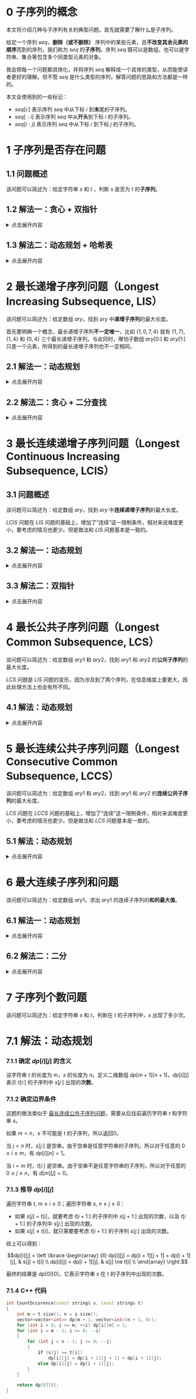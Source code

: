 # 0 子序列的概念

本文将介绍几种与子序列有关的典型问题。首先就需要了解什么是子序列。

给定一个序列 $seq$，**删除（或不删除）** 序列中的某些元素，且**不改变其余元素的顺序**而到的序列，我们称为 $seq$ 的**子序列**。序列 $seq$ 既可以是数组，也可以是字符串、集合等包含多个同类型元素的对象。

我会把每一个问题都具体化，并将序列 $seq$ 解释成一个具体的类型，从而能使读者更好的理解。但不管 $seq$ 是什么类型的序列，解答问题的思路和方法都是一样的。

本文会使用到的一些标记：

- $seq[i:]$ 表示序列 $seq$ 中从下标 $i$ 到**末**尾的子序列。
- $seq[:i]$ 表示序列 $seq$ 中从**开头**到下标 $i$ 的子序列。
- $seq[i : j]$ 表示序列 $seq$ 中从下标 $i$ 到下标 $j$ 的子序列。

# 1 子序列是否存在问题

## 1.1 问题概述

该问题可以简述为：给定字符串 $s$ 和 $t$ ，判断 $s$ 是否为 $t$ 的**子序列**。

## 1.2 解法一：贪心 + 双指针

<details>
<summary>点击展开内容</summary>

### 1.2.1 匹配过程

定义两个指针 $i$ 和 $j$，分别指向字符串 $s$ 和 $t$ 的首字符。遍历两个字符串，并对 $s[i]$ 和 $t[j]$ 进行匹配。如果匹配成功，则 $i$ 和 $j$ 同时向后移，否则只有 $j$ 向后移。如果最终 $i$ 移动到了 $s$ 的末尾，说明 $s$ 中所有字符都匹配成功了，即表明 $s$ 是 $t$ 的子序列。

有一点要注意，对于 $s[i]$，在 $t$ 中可能不止一个位置可以匹配，那究竟是匹配哪一个呢？从贪心的策略来上，我们选择匹配**先出现的那个字符**。

假如 $s[i]$ 在 $t$ 中出现了两次，一个位置在 $j_1$，另一个在 $j_2$，且 $j_1 < j_2$。那么匹配 $t[j_1]$ 是更优的选择。因为在 $t[j_2]$ 后面出现的字符，同时也在 $t[j_1]$ 的后面；而先匹配 $t[j_1]$ 的话，在 $t[j_1]$ 和 $t[j_2]$ 之间就有更多的字符可以进行匹配，增大了匹配成功的概率。

### 1.2.2 C++ 代码

```cpp
bool IsSubsequence(const string& s, const string& t)
{
    int i = 0;
    for (int j = 0; j < t.size(); ++j)
        if (s[i] == t[j]) ++i;

    return i == s.size();
}
```
</details>

## 1.3 解法二：动态规划 + 哈希表

<details>
<summary>点击展开内容</summary>

问题升级一下：假如有大量输入的 $s$，称作 $s_1$, $s_2$, ... , $s_k$，其中 $k \ge 10$ 亿，你需要依次检查它们是否为 $t$ 的子序列。在这种情况下，还采用解法一肯定会超时。不妨通过动态规划的方法，建立一个哈希表，再通过哈希表去匹配 $s$ 中的每一个字符，速度就会快很多了。

### 1.3.1 确定 $dp[i][j]$ 的含义

这种类似于对同一个主串做很多次匹配的问题，可以像 $KMP$ 算法一样，先用一些时间将主串中的信息建立成一个哈希表，就可以快速的进行匹配。在这里，我们姑且将字符串 $t$ 称作**主串**。

设主串 $t$ 的长度为 $n$。定义二维数组 $dp[n + 1][26]$, $dp[i][j]$ 表示主串 $t$ 中，从位置 $i$ 开始（包括 $i$ 在内）往后字符 $j$ **第一次出现**的位置。计算完 $dp$ 后，就能得到 $t$ 中从**每一个位置**开始往后**所有字符**第一次出现的位置。数组 $dp$ 也就是我们所说的哈希表。

由于需要记录后面的字符第一次出现的次数，所以需要采用**倒序遍历**。

### 1.3.2 确定边界条件

当 $i = n - 1$ 时，除了位置 $n - 1$，再往后就没有任何字符了，无法继续匹配。因此可以令所有的 $dp[n][j] = n(0 \le j < 26)$，这样就能正常匹配 $dp[n - 1][j]$。且当 $dp[i][j] = n$ 时，表明从 $i$ 开始往后不存在字符 $j$ 了，匹配结束。

### 1.3.3 推导 $dp[i][j]$

遍历主串 $t$, $n - 1 \ge i \ge 0$：
- 若 $t[i]$ 处的字符就是 $j$，则 $dp[i][j] = i$。
- 若 $t[i]$ 处的字符不是 $j$，则从位置 $i$ 开始往后字符 $j$ 第一次出现的位置，等同于从位置 $i + 1$ 开始往后字符 $j$ 第一次出现的位置，所以 $dp[i][j] = dp[i + 1][j]$。

综上有：

![image](https://github.com/user-attachments/assets/9eddb482-5885-42ba-9487-86e2d31522d2)

### 1.3.4 匹配过程

在循环中，定义两个指针 $i$ 和 $j$ 分别指向字符串 $t$ 和 $s$ 的首字符, $j$ 遍历字符串 $s$, $0 \le j < s.size()$。

若 $d[i][s[j] - 'a'] = n$，说明往后没有字符可以匹配了，从而 $s$ 不是 $t$ 的子串，返回 $false$；若 $d[i][s[j] - 'a'] \ne n$，说明该处的字符与 $s[j]$ 匹配，则 $i$ 要跳转到该处的**下一个位置**，与 $s$ 的下一个位置（即 $j + 1$）进行匹配。

由于除了 $n$ 之外, $dp[i][j]$ 的最大值就是 $n - 1$，所以不用担心 $i = dp[i][j]$ 会出现越界的问题。循环能正常结束就说明字符串 $s$ 中的每一个字符都匹配成功了，返回 $true$。

### 1.3.5 C++ 代码

```cpp
bool Issubsequence(const string& s, const string& t)
{
    if (s.size() > t.size()) return false;  // s 比 t 更长，就不可能是 t 的子序列

    int n = t.size();
    vector<vector<int>> dp(n + 1, vector<int>(26, 0));
    for (auto& i : dp[n]) i = n;    // 初始化边界条件

    for (int i = n - 1; i >= 0; --i)
        for (int j = 0; j < 26; ++j)
            dp[i][j] = (t[i] == j + 'a') ? i : dp[i + 1][j];

    for (int i = 0, j = 0; j < s.size(); ++j)
    {
        if (dp[i][s[j] - 'a'] == n) // 到达主串末尾
            return false;
        i = dp[i][s[j] - 'a'] + 1;  // i 跳转到下一个位置进行匹配
    }

    return true;
}
```

</details>

# 2 最长递增子序列问题（Longest Increasing Subsequence, LIS）

该问题可以简述为：给定数组 $ary$，找到 $ary$ 中**递增子序列**的最大长度。

首先要明确一个概念，最长递增子序列**不一定唯一**，比如 $\lbrace 1,0,7,4 \rbrace$ 就有 $\lbrace 1,7 \rbrace$, $\lbrace 1,4 \rbrace$ 和 $\lbrace 0, 4 \rbrace$ 三个最长递增子序列。与此同时，哪怕子数组 $ary[0:]$ 和 $ary[1:]$ 只差一个元素，所得到的最长递增子序列也不一定相同。

## 2.1 解法一：动态规划

<details>
<summary>点击展开内容</summary>

### 2.1.1 确定 $dp[i]$ 的含义

定义一维数组 $dp[ary.size()]$, $dp[i]$ 表示在子序列 $ary[0:i]$ 中，**以 $ary[i]$ 结尾**的最长递增子序列的**长度**。

### 2.1.2 确定边界条件

由于一个元素就可以构成一个递增子序列，所以所有 $dp$ 值初始时都为1。

### 2.1.3 推导 $dp[i]$

我们用 $s[i]$ 表示子序列 $ary[0 : i]$ 中以 **$ary[i]$ 结尾的**最长递增子序列。

遍历数组 $ary$, $1 \le i < ary.size()$，对于以 $ary[i]$ 结尾的最长递增子序列的长度，需要根据子序列 $ary[0:i - 1]$ 推导。

遍历子序列 $ary[0 : i - 1]$, $0 \le j < i$：
- 若 $ary[j] < ary[i]$，那么将 $ary[i]$ 放到 $s[j]$ 的末尾，就可以构成一个新的递增子序列，即 $s[i]$，所以 $dp[i] = dp[j] + 1$；
- 若 $ary[j] \ge ary[i]$, $dp[i]$ 维持不变。

也有可能, $ary[i]$ 与另一个元素可以组成更长的递增子序列。所以 $dp[i]$ 应该是两种情况下的最大值，从而有：

$$dp[i] = max(dp[i],\ dp[j] + 1)$$

最终的结果就是 $dp$ 中的最大值，保存在 $len$ 中。

### 2.1.4 C++ 代码

```cpp
int LengthOfLIS(const vector<int>& ary)
{
    vector<int> dp(ary.size(), 1);
    int len = 1;
    for (int i = 1; i < ary.size(); ++i)
    {
        for (int j = 0; j < i; ++j)
        {
            if (ary[j] < ary[i])  // 可以构成一个更长的递增子序列
            {
               dp[i] = max(dp[i], dp[j] + 1);
               len = max(len, dp[i]);
            }
        }
    }

    return len;
}
```

或者通过 C++ 的 $max_element()$ 函数返回 $dp$ 中的最大值。

```cpp
int LengthOfLIS(const vector<int>& ary)
{
    vector<int> dp(nums.size(), 1);
    int len;
    for (int i = 1; i < nums.size(); ++i)
        for (int j = 0; j < i; ++j)
            if (nums[j] < nums[i]) dp[i] = max(dp[i], dp[j] + 1);

    return *max_element(dp.begin(), dp.end());
}
```
</details>

## 2.2 解法二：贪心 + 二分查找

<details>
<summary>点击展开内容</summary>

### 2.2.1 贪心的应用和证明

考虑一个简单的贪心，我们往子序列中加入元素来寻找最长递增子序列。如果我们要使递增子序列**尽可能的长**，那我们就需要让序列递增得**尽可能的慢**。因此我们希望每次在递增子序列最后加上的那个数尽可能的小。

我们用 $s_i$ 表示**长度为** $i$ 的**任意递增子序列**, $s_i[i]$ 表示子序列中的**第 $i$ 个元素**（最后一个）；维护一个数组 $p$, $p[i]$ 表示**所有**长度为 $i$ 的递增子序列**末尾元素中的最小值**，易知 $s_i[i] \ge p[i] > s_i[i - 1]$。

> 所谓瘦死的骆驼比马大，因为 $s_i$ 是递增的，所以即使 $p[i]$ 是末尾元素中的最小值，它也一定大于 $s_i[i - 1]$。

首先，数组 $p$ 一定是递增的，证明如下：

1. 证明一：

假设数组 $p$ 不递增，则存在 $i > j$，使得 $p[i] < p[j]$。对于递增子序列 $s_i$，我们从末尾删除 $i - j$ 个元素，序列长度变为 $i - (i - j) = j$。设剩余的递增序列为 $s_j'$，其最后一个元素为 $x$，则有 $x < s_i[i - 1] < p[i] < p[j]$。因为 $s_j'$ 也是一个长度为 $j$ 的递增子序列，但它的末尾元素比 $p[j]$ 小，这与 $p[j]$ 的定义相矛盾。所以数组 $p$ 是递增的。

2. 证明二：

假设 $p[i]$ 是递增子序列 $s_i$ 的末尾元素，则有 $p[i] = s_i[i]$。因为 $s_i[i - 1] \ge p[i - 1]$，所以有 $p[i] = s_i[i] > s_i[i - 1] \ge p[i]$，即 $p[i] > p[i]$。因此，数组 $p$ 是递增的。

### 2.2.2 确定二分逻辑

定义 $len$ 保存当前最长递增子序列的长度，则 $p[len]$ 表示数组 $p$ 的末尾元素。遍历数组 $ary$, $1 \le i < ary.size()$：
- 如果 $ary[i]$ > $p[len]$，说明遇到了一个更长的递增序列，则把 $ary[i]$ 加入到数组 $p$，并更新 $len$；
- 如果 $ary[i] \le p[len]$，说明其有可能是比某个递增子序列末尾元素**更小的元素**。在数组 $p$ 中进行**二分查找**，找到第一个比 $ary[i]$ 小的数的 $p[k]$，并更新 $p[k + 1] = ary[i]$。

> 或者说是找到第一个**不小于** $ary[i]$ 的数，即为要被更新的数。

第二点的原因如下：

如果 $ary[i] < p[len]$，且数组 $p$ 中存在 $k$ 使得 $p[k] < ary[i] \le p[k + 1]$。那么说明以 $p[k + 1]$ 为末尾元素，长度为 $k + 1$ 的递增子序列，遇到了一个更小的末尾元素 $ary[i]$，所以需要更新 $p[k + 1]$ 为 $ary[i]$。

要注意的是，最终的数组 $p$，维护的并不一定是最长递增子序列。

### 2.2.3 C++ 代码

```cpp
int FindPos(const vector<int>& p, int len, int key)   // 返回数组 p 中第一个小于 key 的数的下标
{
    int left = 1, right = len, pos = 0;   // 找不到比 key 小的数时，返回0，表明更新数组 p 的第一个元素 p[0]
    while (left <= right)  // 二分查找
    {
        int mid = (left + right) >> 1;
        if (p[mid] < key)
        {
            pos = mid;
            left = mid + 1;
        }
        else right = mid - 1;
    }

    return pos;
}

int LengthOfLIS(const vector<int>& ary)
{
    int n = ary.size(), len = 1;
    vector<int> p(n + 1, 1);
    p[len] = ary[0];
    for (int i = 1; i < n; ++i)
    {
        if (ary[i] > p[len]) p[++len] = ary[i];
        else p[FindPos(p, len, ary[i]) + 1] = ary[i];
    }

    return len;
}
```

</details>

# 3 最长连续递增子序列问题（Longest Continuous Increasing Subsequence, LCIS）

## 3.1 问题概述

该问题可以简述为：给定数组 $ary$，找到 $ary$ 中**连续递增子序列**的最大长度。

$LCIS$ 问题在 $LIS$ 问题的基础上，增加了“连续”这一限制条件，相对来说难度更小，要考虑的情况也更少。但是做法和 $LIS$ 问题基本是一致的。

## 3.2 解法一：动态规划

<details>
<summary>点击展开内容</summary>

### 3.2.1 确定 dp[i] 的含义

定义一维数组 $dp[ary.size()]$, $dp[i]$ 表示在子序列 $ary[0:i]$ 中，**以 $ary[i]$ 结尾的**最长连续递增子序列的**长度**。

### 3.2.2 确定边界条件

由于一个元素就可以构成一个递增子序列，所以所有 $dp$ 值初始时都为1。

### 3.2.3 推导 $dp[i]$

遍历数组 $ary$, $1 \le i < ary.size()$：
- 若 $ary[i] > ary[i - 1]$，将 $ary[i]$ 放到以 $ary[i - 1]$ 结尾的最长连续递增子序列的末尾，就可以构成一个**新的最长连续递增子序列**，所以 $dp[i] = dp[i - 1] + 1$；
- 若 $ary[i] \ge ary[i - 1]$，则 $ary[i]$ 无法与**前面的元素**构成连续的递增子序列，所以 $dp[i]$ 保持初始值1。

最终的结果就是 $dp$ 中的最大值，保存在 $len$ 中。

### 3.2.4 C++ 代码

```cpp
int LengthOfLCIS(const vector<int>& ary)
{
    vector<int> dp(ary.size(), 1);
    int len = 1;
    for (int i = 1; i < ary.size(); ++i)
    {
        if (ary[i] > ary[i - 1])
        {
            dp[i] = dp[i - 1] + 1;
            len = max(len, dp[i]);
        }
    }

    return len;
}
```

</details>

## 3.3 解法二：双指针

<details>
<summary>点击展开内容</summary>

### 3.3.1 遍历过程

定义 $i$ 和 $j$，分别指向当前连续递增子序列的**起始**和**末尾**。

遍历数组 $ary$, $1 \le j < ary.size()$：
- 如果 $ary[j] > ary[j - 1]$，说明 $ary[j]$ 可以和 $ary[j - 1]$ 继续构成一个连续递增子序列，因此 $j$ 继续往后移；
- 如果 $ary[j] \le ary[j + 1]$，说明 $ary[j]$ 和 $ary[j - 1]$ 无法构成一个连续递增子序列。记录此时子序列的长度 $j - i + 1$，并更新 $len$ 的值。随后将 $i$ 移到 $j$，指向下一个连续递增子序列的起始位置。

最终的结果就是 $len$ 保存的值。

### 3.3.2 C++ 代码

```cpp
int LengthOfLCIS(const vector<int>& ary)
{
    int len = 1;
    for (int i = 0, j = 1; j < ary.size(); ++j)
    {
        if (ary[j] <= ary[j - 1]) i = j;
        len = max(len, j - i + 1);
    }

    return len;
}
```

</details>

# 4 最长公共子序列问题（Longest Common Subsequence, LCS）

该问题可以简述为：给定数组 $ary1$ 和 $ary2$，找到 $ary1$ 和 $ary2$ 的**公共子序列**的最大长度。

$LCS$ 问题是 $LIS$ 问题的变形，因为涉及到了两个序列，在信息维度上要更大，因此处理方法上也会有所不同。

## 4.1 解法：动态规划

<details>
<summary>点击展开内容</summary>

### 4.1.1 确定 $dp[i][j]$ 的含义

设 $ary1$ 的长度为 $m$, $ary2$ 的长度为 $n$ 。定义二维数组 $dp[m + 1][n + 1]$, $dp[i][j]$ 表示子序列 $ary1[:i]$ 和 $ary2[:j]$ **最长公共子序列**的长度。

以 $ary1 = \lbrace 1,3,6,3,7 \rbrace$, $ary2 = \lbrace 1,3,5,2,7 \rbrace$ 为例。当 $i = 2$, $j = 2$ 时, $dp[2][2]$ 表示的是子序列 $ary1[2 : 4] = \lbrace 3,6,3,7 \rbrace$ 和 $ary2[2:4] = \lbrace 3,5,2,7 \rbrace$ 的最长公共子序列的长度。这个最长公共子序列是 $\lbrace 3,7 \rbrace$，所以 $dp[2][2] = 2$。

### 4.1.2 确定边界条件

边界条件无需单独计算，放到循环即可。所有 $dp$ 初始值为0，表明公共子序列长度为0。

### 4.1.3 推导 $dp[i][j]$

因为采用的是顺序遍历, $i$ 和 $j$ 都是从1开始，所以在访问数组元素时要将 $i$ 和 $j$ 减去1。

外层循环遍历数组 $ary1$, $1 \le i \le m$；内层循环遍历数组 $ary2$, $1 \le j \le n$：
- 若 $ary2[j - 1] \ne ary1[i - 1]$，表明两个子序列的首元素不相等，那么它们的最长公共子序列，应该等于下面两种情况的最大值：
  - 子序列 $ary1[:i]$ 和 $ary2[:j - 1]$ 的最长公共子序列的长度 $dp[i][j - 1]$；
  - 子序列 $ary1[:i - 1]$ 和 $ary2[:j]$ 的最长公共子序列的长度 $dp[i - 1][j]$；
- 若 $ary2[j] = ary1[i]$，表明两个子序列的首元素相等，此时需要考虑是否能使得公共子序列更长，其可以由 $dp[i - 1][j - 1]$ 推导。

设 $ary1[i - 1:]$ 和 $ary2[j - 1:]$ 的最长公共子序列为 $s$，因为 $ary2[j] = ary1[i]$，所以 $s$ 和 $ary1[i]$ 就可以构成一个更长的公共子序列，由 $dp[i - 1][j - 1]$ 的定义即可知结果。

综上可以得到：

![image](https://github.com/user-attachments/assets/703334bb-3562-4bbf-a1fa-beafef66fa67)


最终的结果就是 $dp[m][n]$，它表示数组 $ary1$ 和 $ary2$ 的最长公共子序列的长度。

### 4.1.4 C++ 代码

```cpp
int LengthOfLCS(const vector<int>& ary1, const vector<int>& ary2)
{
    int m = ary1.size(), n = ary1.size();
    vector<vector<int>> dp(m + 1, vector<int>(n + 1, 0));
    for (int i = 1; i <= m; ++i)
    {
        for (int j = 1; j <= n; ++j)
        {
            if (ary2[j - 1] == ary1[i - 1]) dp[i][j] = dp[i - 1][j - 1] + 1;
            else dp[i][j] = max(dp[i - 1][j], dp[i][j - 1]);
        }
    }

    return dp[m][n];
}
```
## 4.1.5 优化：空间复杂度

以 $ary1$ 为行遍历, $ary2$ 为列遍历时，遍历的顺序是由左往右，由上往下的。由于 $dp[i][j]$ 只和上一行的 $dp[i - 1][j - 1]$ 有关，所以我们可以**只保存上一行的 $dp$ 值**。在进入内层循环前定义一维数组 $newDp$，用来保存更新后的 $dp$，在内层循环结束后将其拷贝给 $dp$。结束循环后 $dp$ 保存的就是原 $dp[m + 1][n + 1]$ 中最后一行的信息，而 $dp[n]$ 就是最终的结果。

```cpp
int LengthOfLCS(const vector<int>& ary1, const vector<int>& ary2)
{
    int m = ary1.size(), n = ary2.size();
    vector<int> dp(n + 1, 0);
    for (int i = 1; i <= m; ++i)
    {
        vector<int> newDp(n + 1, 0);
        for (int j = 1; j <= n0; ++j)
        {
            if (ary2[j - 1] == ary1[i - 1]) newDp[j] = dp[j - 1] + 1;
            else newDp[j] = max(dp[j], newDp[j - 1]);
        }
        dp = newDp;
    }

    return dp[n];
}
```

</details>

# 5 最长连续公共子序列问题（Longest Consecutive Common Subsequence, LCCS）

该问题可以简述为：给定数组 $ary1$ 和 $ary2$，找到 $ary1$ 和 $ary2$ 的**连续公共子序列**的最大长度。

$LCS$ 问题在 $LCCS$ 问题的基础上，增加了“连续”这一限制条件，相对来说难度更小，要考虑的情况也更少。但是做法和 $LCS$ 问题基本是一致的。

## 5.1 解法：动态规划

<details>
<summary>点击展开内容</summary>

### 5.1.1 确定 $dp[i][j]$ 的含义

设 $ary1$ 的长度为 m, $ary2$ 的长度为 $n$ 。定义二维数组 $dp[m + 1][n + 1]$, $dp[i][j]$ 表示子序列 $ary1[i:]$ 和 $ary2[j:]$ **最长连续公共前缀**的长度。

以 $ary1 = \lbrace 1,2,3,2,1 \rbrace$, $ary2 = \lbrace 3,2,1,4,7 \rbrace$ 为例。当 $i = 2$, $j = 0$ 时, $dp[2][0]$ 表示的是子序列 $ary1[2:4] = \lbrace 3,2,1 \rbrace$ 和 $ary2[0:4] = \lbrace 3,2,1,4,7 \rbrace$ 的最长连续公共前缀的长度。这个最长连续公共前缀是 $\lbrace 3,2,1 \rbrace$，所以 $dp[2][0] = 3$。

暴力解法下，需要从前往后遍历两个数组，此时要考虑所有子序列的情况，并判断其中是否存在相同的子序列。而这个比较过程会多次计算重复的子序列，容易导致超时。即便通过去重的方式进行剪枝，剪枝这个操作本身还是会占用一定时间，当数组比较大时，即使是剪枝也治标不治本。

如果我们从后向前遍历两个数组的所有元素，对于子序列 $ary1[i:]$ 和 $ary2[j:]$ 的公共前缀，在整个数组中来看，其实就是一个**公共子序列**。因为子序列的起始位置不同，构成的前缀也不同，从而就避免了计算重复的情况。而且通过已经计算过的连续公共前缀的长度，可以快速得到下一个子序列的连续公共前缀的长度。

### 5.1.2 确定边界条件

边界条件无需单独计算，放到循环即可。所有 $dp$ 初始值为0，表明公共前缀长度为0。

### 5.1.3 推导 $dp[i][j]$

外层循环遍历数组 $ary1$, $m - 1 \ge i \ge 0$；内层循环遍历数组 $ary2$, $n - 1 \ge j \ge 0$：
- 若 $ary2[j] \ne ary1[i]$，表明两个子序列的首元素不相等，也就不存在公共前缀，继续遍历即可；
- 若 $ary2[j] = ary1[i]$，表明两个子序列的首元素相等，此时需要考虑是否能使得公共前缀更长，可以由 $dp[i + 1][j + 1]$ 推导。

设 $ary1[i + 1:]$ 和 $ary2[j + 1:]$ 的最长连续公共前缀（最长连续公共子序列）为 $s$，因为 $ary1[j] = ary2[i]$，因此 $ary1[i] + s$ 就可以构成一个更长的连续公共前缀。又因为 $dp[i + 1][j + 1]$ 表示子序列 $ary1[i + 1:]$ 和 $ary2[j + 1:]$ **最长连续公共前缀**的长度，所以可以得到：

$$dp[i][j] = dp[i + 1][j + 1] + 1$$

最终的结果就是 $dp$ 中的最大值，保存在 $len$ 中。

### 5.1.4 C++ 代码

```cpp
int LengthOfLCCS(const vector<int>& ary1, const vector<int>& ary2)
{
    int m = ary1.size(), n = ary2.size(), len = 0;
    vector<vector<int>> dp(m + 1, vector<int>(n + 1, 0));
    for (int i = m - 1; i >= 0; --i)
    {
        for (int j = n - 1; j >= 0; --j)
        {
            if (ary2[j] == ary1[i])
            {
                dp[i][j] = dp[i + 1][j + 1] + 1;
                len = max(len, dp[i][j]);   // 出现相等前缀时再更新 len，减少比较时间
            }
        }
    }

    return len;
}
```

### 5.1.5 优化：空间复杂度

以 $ary1$ 为行遍历, $ary2$ 为列遍历时，遍历的顺序是由右往左，由下往上的。由于 $dp[i][j]$ 只和下一行的 $dp[i + 1][j + 1]$ 有关，所以我们可以只保存下一行的 $dp$ 值。在进入内层循环前定义一维数组 $newDp$，来保存更新后的 $dp$，在内层循环结束后将其拷贝给 $dp$。结束循环后 $dp$ 保存的就是原 $dp[m + 1][n + 1]$ 中最后一行的信息，而最大值保存在 $len$ 中。

```cpp
int LengthOfLCCS(const vector<int>& ary1, const vector<int>& ary2)
{
    int m = ary1.size(), n = ary2.size(), len = 0;
    vector<int> dp(n + 1, 0);
    for (int i = m - 1; i >= 0; --i)
    {
        vector<int> newDp(n + 1, 0);
        for (int j = n - 1; j >= 0; --j)
        {
            if (ary2[j] == ary1[i])
            {
                newDp[j] = dp[j + 1] + 1;
                len = max(len, newDp[j]);
            }
        }
        dp = newDp;
    }

    return len;
}
```

</details>

# 6 最大连续子序列和问题

该问题可以简述为：给定数组 $ary1$，求出 $ary1$ 的连续子序列的**和的最大值**。

## 6.1 解法一：动态规划

<details>
<summary>点击展开内容</summary>

### 6.1.1 确定 dp[i] 的含义

定义一维数组 $dp[ary.size()]$, $dp[i]$ 表示子序列 $ary[:i]$ 中，以 $ary[i]$ 为结尾的最大连续子序列和。

### 6.1.2 确定边界条件

当 $i = 0$ 时，子数组中只有一个元素，所以最大连续子序列和是 $ary[0]$，即 $dp[0] = ary[0]$。

### 6.1.3 推导 $dp[i]$

遍历数组 $ary$, $1 \le i < ary.size()$。因为要求的是最大连续子序列和，当我们将 $dp[i - 1]$ 加上 $ary[i]$ 后，如果值比 $ary[i]$ 小，说明 $ary[i]$ 应该单独成为一个连续子序列。因此 $dp[i]$ 应该取 $ary[i]$ 和 $dp[i - 1] + ary[i]$ 中的最大值。

$$dp[i] = max(dp[i - 1] + ary[i],\ ary[i])$$

最终的结果就是 $dp$ 中的最大值，保存在 $sum$ 中。

### 6.1.4 C++ 代码

```cpp
int MaxSubsequenceSum(const vector<int>& ary)
{
    vector<int> dp(ary.size(), 0);
    dp[0] = ary[0];
    int sum = ary[0];
    for (int i = 1; i < ary.size(); ++i)
    {
        dp[i] = max(dp[i - 1] + ary[i], ary[i]);
        sum = max(sum, dp[i]);
    }

    return sum;
}
```

### 6.1.5 优化：空间复杂度

由于 $dp[i]$ 只和 $dp[i - 1]$ 有关，因此可以只保存前一天的 $dp$ 值，用一个整型变量即可。

```cpp
int MaxSubsequenceSum(const vector<int>& ary)
{
    int sum = ary[0], maxSum = ary[0];
    for (int i = 1; i < ary.size(); ++i)
    {
        sum = max(sum + ary[i], ary[i]);
        maxSum = max(maxSum, sum);
    }

    return maxSum;
}
```

</details>

## 6.2 解法二：二分

<details>
<summary>点击展开内容</summary>

### 6.2.1 定义操作

不得不说，这真是一个相当巧妙的方法，在这里我参考的是力扣的[官方题解](https://leetcode.cn/problems/maximum-subarray/solutions/228009/zui-da-zi-xu-he-by-leetcode-solution/)，并以我自己的理解描述一遍。

我们定义一个操作 $Get(a,\ l,\ r)$，该操作表示查询序列 $ary[l:r]$ 的最大连续子序列和。那么最终我们要求的答案就是 $Get(ary,\ 0,\ ary.size() - 1)$。

### 6.2.2 二分区间

接下来说明如何通过**二分**来求得结果。

对于区间 $[l,\ r]$，定义 $m = (l + r) / 2$。对区间 $[l,\ m]$ 和 $[m + 1,\ r]$ 分治求解。当递归逐层深入直到区间长度为 1 的时，递归**开始返回**。这个时候需要考虑，如何将区间 $[l,\ m]$ 和 $[m + 1,\ r]$ 的信息合并到区间 $[l,\ r]$ 中。最关键的两个问题是：

- 维护区间的哪些信息？
- 如何合并这些信息？

对于一个区间 $[l,\ r]$，我们主要维护四个量：

- $lSum$ 表示 $[l,\ r]$ 内以 $l$ 为**左端点**的最大连续子序列和；
- $rSum$ 表示 $[l,\ r]$ 内以 $r$ 为**右端点**的最大连续子序列和；
- $mSum$ 表示 $[l,\ r]$ 内的最大连续子序列和。
- $iSum$ 表示 $[l,\ r]$ 内的总和。

我们称 $[l,\ m]$ 为 $[l,\ r]$ 的**左子区间**, $[m + 1,\ r]$ 为 $[l,\ r]$ 的**右子区间**。

### 6.2.3 合并区间

那么如何通过左右子区间的信息合并得到 $[l,\ r]$ 的信息呢？

显然，对于长度为1的区间 $[i,\ i]$，四个量的值都和 $ary[i]$ 相等。

对于长度大于1的区间 $[l,\ r]$：
- $iSum$：区间 $[l,\ r]$ 的 $iSum$ 就等于**左子区间**的 $iSum$ 加上**右子区间**的 $iSum$。
- $lSum$：$lSum$ 存在两种可能，它要么等于**左子区间**的 $lSum$，要么等于**左子区间**的 $iSum$ 加上**右子区间**的 $lSum$，二者取大。
- $rSum$：同理，$rSum$ 存在两种可能，它要么等于**右子区间**的 $rSum$，要么等于**右子区间**的 $iSum$ 加上**左子区间**的 $rSum$，二者取大。
- 计算好上面三个量之后，就很好计算 $[l,\ r]$ 的 $mSum$ 了。
  - 如果 $mSum$ 对应的区间跨越 $m$，则 $mSum$ 是**左子区间**的 $rSum$ 和 **右子区间**的 $lSum$ 之和；
  - 如果 $mSum$ 对应的区间不跨越 $m$，则 $mSum$ 是**左子区间**的 $mSum$ 和 **右子区间**的 $mSum$ 中的一个。
  - $mSum$ 是这三者取大。

```cpp
struct Status
{
    int lSum, rSum, mSum, iSum;
};

Status Merge(Status l, Status r)
{
    int iSum = l.iSum + r.iSum;
    int lSum = max(l.lSum, l.iSum + r.lSum);
    int rSum = max(r.rSum, r.iSum + l.rSum);
    int mSum = max(max(l.mSum, r.mSum), l.rSum + r.lSum);

    // 返回一个复合字面量
    return (Status){ lSum, rSum, mSum, iSum };
};

Status Get(vector<int> &a, int l, int r)
{
    if (l == r) return (Status){ a[l], a[l], a[l], a[l] }; // 区间长度为1
    int m = (l + r) >> 1;
    Status lSub = Get(a, l, m);
    Status rSub = Get(a, m + 1, r);

    return Merge(lSub, rSub);
}

int MaxSubsequenceSum(const vector<int>& ary)
{
    return Get(ary, 0, ary.size() - 1).mSum;
}
```
</details>

# 7 子序列个数问题

该问题可以简述为：给定字符串 $s$ 和 $t$，判断在 $t$ 的子序列中，$s$ 出现了多少次。

# 7.1 解法：动态规划

### 7.1.1 确定 $dp[i][j]$ 的含义

设字符串 $t$ 的长度为 $m$，$s$ 的长度为 $n$。定义二维数组 $dp[m + 1][n + 1]$，$dp[i][j]$ 表示 $t[i:]$ 的子序列中 $s[j:]$ 出现的**次数**。

### 7.1.2 确定边界条件

这题的做法类似于 [最长连续公共子序列问题](https://github.com/SakuraMayAi/Tricks-of-Programming/blob/main/Algorithms%20And%20Data%20Structure/%E5%AD%90%E5%BA%8F%E5%88%97%E6%9C%89%E5%85%B3%E9%97%AE%E9%A2%98.md#5-%E6%9C%80%E9%95%BF%E8%BF%9E%E7%BB%AD%E5%85%AC%E5%85%B1%E5%AD%90%E5%BA%8F%E5%88%97%E9%97%AE%E9%A2%98longest-consecutive-common-subsequence-lccs)，需要从后往前遍历字符串 $t$ 和字符串 $s$。

如果 $m < n$，$s$ 不可能是 $t$ 的子序列，所以返回0。

当 $j = n$ 时，$s[j:]$ 是空串。由于空串是任意字符串的子序列，所以对于任意的 $0 \le i \le m$，有 $dp[i][n] = 1$。

当 $i = m$ 时，$t[i:]$ 是空串。由于空串不是任意字符串的子序列，所以对于任意的 $0 \le j \le n$，有 $d[m][j] = 0$。

### 7.1.3 推导 $dp[i][j]$

遍历字符串 $t$, $m \ge i \ge 0$；遍历字符串 $s$, $n \ge j \ge 0$：
- 如果 $s[j]$ = $t[i]$，就要考虑 $t[i + 1:]$ 的子序列中 $s[j + 1:]$ 出现的次数，以及 $t[i + 1:]$ 的子序列中 $s[j:]$ 出现的次数。
- 如果 $s[j] \ne t[i]$，就只需要要考虑 $t[i + 1:]$ 的子序列 $s[j:]$ 出现的次数。

综上可以得到：

$$dp[i][j] = \left \lbrace \begin{array} {ll}
dp[i][j] = dp[i + 1][j + 1] + dp[i + 1][j], & s[j] = t[i] \\
dp[i][j] = dp[i + 1][j], & s[j] \ne t[i] \\
\end{array} \right.$$

最终的结果是 $dp[0][0]$，它表示字符串 $s$ 在 $t$ 的子序列中出现的次数。

### 7.1.4 C++ 代码

```cpp
int CountOccurence(const string& s, const string& t)
{
    int m = t.size(), n = s.size();
    vector<vector<int>> dp(m + 1, vector<int>(n + 1, 0));
    for (int i = 0; i <= m; ++i) dp[i][n] = 1;
    for (int i = m - 1; i >= 0; --i)
    {
        for (int j = n - 1; j >= 0; --j)
        {
            if (s[j] == t[i])
                dp[i][j] = dp[i + 1][j + 1] + dp[i + 1][j];
            else dp[i][j] = dp[i + 1][j];
        }
    }

    return dp[0][0];
}
```
